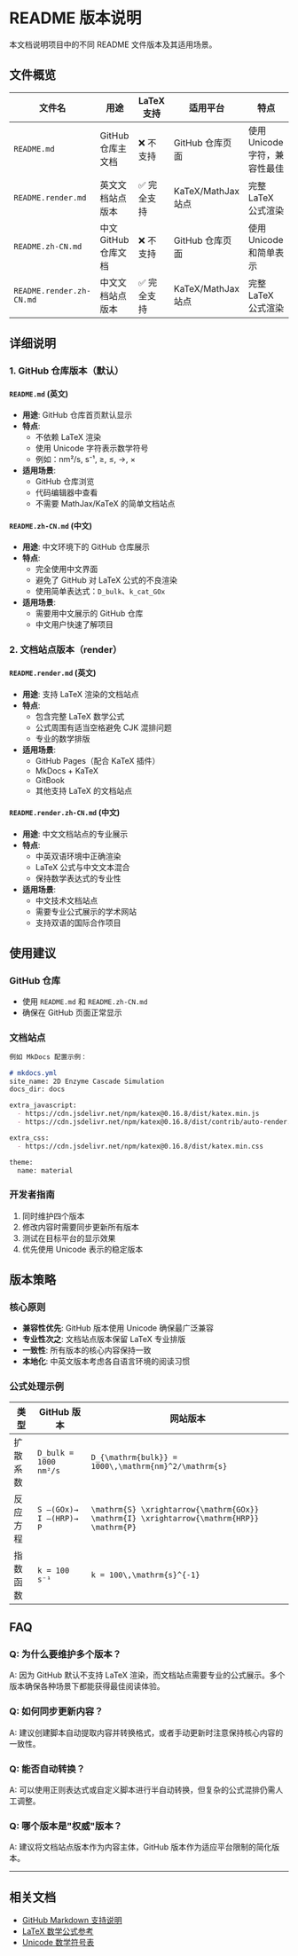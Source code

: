 # README 版本说明

本文档说明项目中的不同 README 文件版本及其适用场景。

## 文件概览

| 文件名 | 用途 | LaTeX支持 | 适用平台 | 特点 |
|--------|------|-----------|----------|------|
| `README.md` | GitHub 仓库主文档 | ❌ 不支持 | GitHub 仓库页面 | 使用 Unicode 字符，兼容性最佳 |
| `README.render.md` | 英文文档站点版本 | ✅ 完全支持 | KaTeX/MathJax站点 | 完整 LaTeX 公式渲染 |
| `README.zh-CN.md` | 中文 GitHub 仓库文档 | ❌ 不支持 | GitHub 仓库页面 | 使用 Unicode 和简单表示 |
| `README.render.zh-CN.md` | 中文文档站点版本 | ✅ 完全支持 | KaTeX/MathJax站点 | 完整 LaTeX 公式渲染 |

## 详细说明

### 1. GitHub 仓库版本（默认）

#### `README.md` (英文)
- **用途**: GitHub 仓库首页默认显示
- **特点**:
  - 不依赖 LaTeX 渲染
  - 使用 Unicode 字符表示数学符号
  - 例如：nm²/s, s⁻¹, ≥, ≤, →, ×
- **适用场景**:
  - GitHub 仓库浏览
  - 代码编辑器中查看
  - 不需要 MathJax/KaTeX 的简单文档站点

#### `README.zh-CN.md` (中文)
- **用途**: 中文环境下的 GitHub 仓库展示
- **特点**:
  - 完全使用中文界面
  - 避免了 GitHub 对 LaTeX 公式的不良渲染
  - 使用简单表达式：`D_bulk`、`k_cat_GOx`
- **适用场景**:
  - 需要用中文展示的 GitHub 仓库
  - 中文用户快速了解项目

### 2. 文档站点版本（render）

#### `README.render.md` (英文)
- **用途**: 支持 LaTeX 渲染的文档站点
- **特点**:
  - 包含完整 LaTeX 数学公式
  - 公式周围有适当空格避免 CJK 混排问题
  - 专业的数学排版
- **适用场景**:
  - GitHub Pages（配合 KaTeX 插件）
  - MkDocs + KaTeX
  - GitBook
  - 其他支持 LaTeX 的文档站点

#### `README.render.zh-CN.md` (中文)
- **用途**: 中文文档站点的专业展示
- **特点**:
  - 中英双语环境中正确渲染
  - LaTeX 公式与中文文本混合
  - 保持数学表达式的专业性
- **适用场景**:
  - 中文技术文档站点
  - 需要专业公式展示的学术网站
  - 支持双语的国际合作项目

## 使用建议

### GitHub 仓库
- 使用 `README.md` 和 `README.zh-CN.md`
- 确保在 GitHub 页面正常显示

### 文档站点
```markdown
例如 MkDocs 配置示例：

# mkdocs.yml
site_name: 2D Enzyme Cascade Simulation
docs_dir: docs

extra_javascript:
  - https://cdn.jsdelivr.net/npm/katex@0.16.8/dist/katex.min.js
  - https://cdn.jsdelivr.net/npm/katex@0.16.8/dist/contrib/auto-render.min.js

extra_css:
  - https://cdn.jsdelivr.net/npm/katex@0.16.8/dist/katex.min.css

theme:
  name: material
```

### 开发者指南
1. 同时维护四个版本
2. 修改内容时需要同步更新所有版本
3. 测试在目标平台的显示效果
4. 优先使用 Unicode 表示的稳定版本

## 版本策略

### 核心原则
- **兼容性优先**: GitHub 版本使用 Unicode 确保最广泛兼容
- **专业性次之**: 文档站点版本保留 LaTeX 专业排版
- **一致性**: 所有版本的核心内容保持一致
- **本地化**: 中英文版本考虑各自语言环境的阅读习惯

### 公式处理示例

| 类型 | GitHub 版本 | 网站版本 |
|------|-------------|-----------|
| 扩散系数 | `D_bulk = 1000 nm²/s` | `D_{\mathrm{bulk}} = 1000\,\mathrm{nm}^2/\mathrm{s}` |
| 反应方程 | `S —(GOx)→ I —(HRP)→ P` | `\mathrm{S} \xrightarrow{\mathrm{GOx}} \mathrm{I} \xrightarrow{\mathrm{HRP}} \mathrm{P}` |
| 指数函数 | `k = 100 s⁻¹` | `k = 100\,\mathrm{s}^{-1}` |

## FAQ

### Q: 为什么要维护多个版本？
A: 因为 GitHub 默认不支持 LaTeX 渲染，而文档站点需要专业的公式展示。多个版本确保各种场景下都能获得最佳阅读体验。

### Q: 如何同步更新内容？
A: 建议创建脚本自动提取内容并转换格式，或者手动更新时注意保持核心内容的一致性。

### Q: 能否自动转换？
A: 可以使用正则表达式或自定义脚本进行半自动转换，但复杂的公式混排仍需人工调整。

### Q: 哪个版本是"权威"版本？
A: 建议将文档站点版本作为内容主体，GitHub 版本作为适应平台限制的简化版本。

---

## 相关文档

- [GitHub Markdown 支持说明](https://docs.github.com/en/get-started/writing-on-github/getting-started-with-writing-and-formatting-on-github/basic-writing-and-formatting-syntax)
- [LaTeX 数学公式参考](https://katex.org/docs/supported.html)
- [Unicode 数学符号表](https://unicode.org/charts/PDF/U2200.pdf)